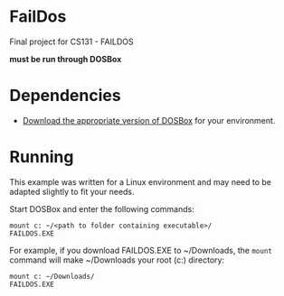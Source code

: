 # FailDos
Final project for CS131 - FAILDOS

**must be run through DOSBox**

# Dependencies
* [Download the appropriate version of DOSBox](https://www.dosbox.com/download.php?main=1) for your environment.

# Running
This example was written for a Linux environment and may need to be adapted slightly to fit your needs.

Start DOSBox and enter the following commands:

    mount c: ~/<path to folder containing executable>/
    FAILDOS.EXE

For example, if you download FAILDOS.EXE to ~/Downloads, the `mount` command will make ~/Downloads your root (c:) directory:

    mount c: ~/Downloads/
    FAILDOS.EXE
